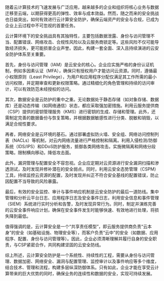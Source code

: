 随着云计算技术的飞速发展与广泛应用，越来越多的企业和组织将核心业务与数据迁移至云端，以期获得更高的弹性、效率与成本效益。然而，随之而来的安全挑战也日益突出，如何有效进行云计算安全防护，确保云端资产的安全与合规，已成为企业上云过程中不可忽视的首要任务。

云计算环境下的安全挑战具有其独特性，主要包括数据泄露、身份与访问管理不当、配置错误、网络攻击、合规性风险以及云服务商锁定等。这些风险不仅可能导致经济损失，更可能损害企业声誉。因此，构建一套全面、深入且持续演进的云安全防护体系至关重要。

首先，身份与访问管理（IAM）是云安全的核心。企业应实施严格的身份认证机制，例如多因素认证（MFA），确保只有授权用户才能访问云资源。同时，遵循最小权限原则（Least Privilege），为用户和应用程序分配仅满足其工作所需的最小访问权限，并定期审查和更新权限策略。通过精细化的角色管理和持续的访问审计，可以有效防范未经授权的访问。

其次，数据安全是云防护的重中之重。无论数据处于静态存储（如对象存储、数据库）还是动态传输（如网络通信）状态，都应采取强加密措施。利用云服务提供商（CSP）提供的密钥管理服务（KMS）进行密钥的生成、存储和管理。此外，还需制定完善的数据备份与恢复策略，并根据数据敏感性进行分类、脱敏和销毁，以满足合规性要求。

再者，网络安全是云环境的基石。通过部署虚拟防火墙、安全组、网络访问控制列表（NACLs）等机制，对云内网络流量进行严格控制和隔离。利用入侵检测/防御系统（IDS/IPS）和DDoS防护服务，抵御各类网络攻击。实施微隔离和网络分段策略，限制横向移动，降低攻击面。

此外，漏洞管理与配置安全不容忽视。企业应定期对云资源进行安全漏洞扫描和渗透测试，及时发现并修补潜在的安全弱点。同时，利用云安全态势管理（CSPM）工具，持续监控云资源的配置，及时发现并纠正不符合安全基线的配置错误，防止因配置不当导致的风险暴露。

最后，有效的安全监控、审计与事件响应机制是云安全防护的最后一道防线。集中管理和分析云平台日志、应用程序日志及安全事件日志，利用安全信息和事件管理（SIEM）系统进行实时分析和告警，及时发现异常行为。同时，制定并演练完善的云安全事件响应计划，确保在安全事件发生时能够快速、有效地进行处理，将损失降到最低。

值得强调的是，云计算安全是一个“共享责任模型”，即云服务提供商负责“云本身”的安全（如基础设施、物理安全等），而客户负责“云中”的安全（如数据、应用程序、配置、身份与访问管理等）。因此，企业必须清晰理解并履行自身的安全职责，与CSP紧密合作，共同构建坚固的云安全防线。

综上所述，云计算安全防护是一个系统性、持续性的工程，需要从身份与访问管理、数据加密、网络安全、漏洞与配置管理、监控审计以及事件响应等多个维度，结合技术、管理和流程，构建多层纵深防御体系。只有如此，企业才能在享受云计算带来的巨大优势的同时，确保业务的连续性和数据的安全，实现可持续发展。